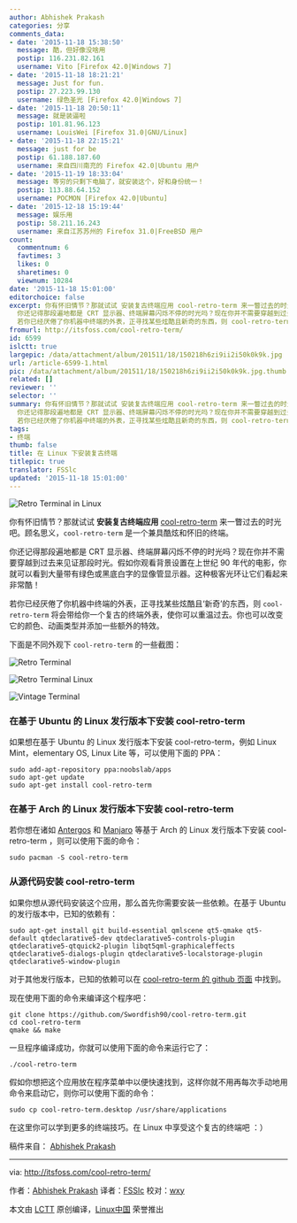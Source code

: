 ```yaml
---
author: Abhishek Prakash
categories: 分享
comments_data:
- date: '2015-11-18 15:38:50'
  message: 酷，但好像没啥用
  postip: 116.231.82.161
  username: Vito [Firefox 42.0|Windows 7]
- date: '2015-11-18 18:21:21'
  message: Just for fun.
  postip: 27.223.99.130
  username: 绿色圣光 [Firefox 42.0|Windows 7]
- date: '2015-11-18 20:50:11'
  message: 就是装逼啦
  postip: 101.81.96.123
  username: LouisWei [Firefox 31.0|GNU/Linux]
- date: '2015-11-18 22:15:21'
  message: just for be
  postip: 61.188.187.60
  username: 来自四川南充的 Firefox 42.0|Ubuntu 用户
- date: '2015-11-19 18:33:04'
  message: 等穷的只剩下电脑了，就安装这个，好和身份统一！
  postip: 113.88.64.152
  username: POCMON [Firefox 42.0|Ubuntu]
- date: '2015-12-18 15:19:44'
  message: 娱乐用
  postip: 58.211.16.243
  username: 来自江苏苏州的 Firefox 31.0|FreeBSD 用户
count:
  commentnum: 6
  favtimes: 3
  likes: 0
  sharetimes: 0
  viewnum: 10284
date: '2015-11-18 15:01:00'
editorchoice: false
excerpt: 你有怀旧情节？那就试试 安装复古终端应用 cool-retro-term 来一瞥过去的时光吧。顾名思义，cool-retro-term 是一个兼具酷炫和怀旧的终端。
  你还记得那段遍地都是 CRT 显示器、终端屏幕闪烁不停的时光吗？现在你并不需要穿越到过去来见证那段时光。假如你观看背景设置在上世纪 90 年代的电影，你就可以看到大量带有绿色或黑底白字的显像管显示器。这种极客光环让它们看起来非常酷！
  若你已经厌倦了你机器中终端的外表，正寻找某些炫酷且新奇的东西，则 cool-retro-term 将会带给你一个复古的终端外表，使你可以重温过去。你也可以改变它的
fromurl: http://itsfoss.com/cool-retro-term/
id: 6599
islctt: true
largepic: /data/attachment/album/201511/18/150218h6zi9ii2i50k0k9k.jpg
url: /article-6599-1.html
pic: /data/attachment/album/201511/18/150218h6zi9ii2i50k0k9k.jpg.thumb.jpg
related: []
reviewer: ''
selector: ''
summary: 你有怀旧情节？那就试试 安装复古终端应用 cool-retro-term 来一瞥过去的时光吧。顾名思义，cool-retro-term 是一个兼具酷炫和怀旧的终端。
  你还记得那段遍地都是 CRT 显示器、终端屏幕闪烁不停的时光吗？现在你并不需要穿越到过去来见证那段时光。假如你观看背景设置在上世纪 90 年代的电影，你就可以看到大量带有绿色或黑底白字的显像管显示器。这种极客光环让它们看起来非常酷！
  若你已经厌倦了你机器中终端的外表，正寻找某些炫酷且新奇的东西，则 cool-retro-term 将会带给你一个复古的终端外表，使你可以重温过去。你也可以改变它的
tags:
- 终端
thumb: false
title: 在 Linux 下安装复古终端
titlepic: true
translator: FSSlc
updated: '2015-11-18 15:01:00'
---
```


![Retro Terminal in Linux](/data/attachment/album/201511/18/150218h6zi9ii2i50k0k9k.jpg)


你有怀旧情节？那就试试 **安装复古终端应用** [cool-retro-term](https://github.com/Swordfish90/cool-retro-term) 来一瞥过去的时光吧。顾名思义，`cool-retro-term` 是一个兼具酷炫和怀旧的终端。


你还记得那段遍地都是 CRT 显示器、终端屏幕闪烁不停的时光吗？现在你并不需要穿越到过去来见证那段时光。假如你观看背景设置在上世纪 90 年代的电影，你就可以看到大量带有绿色或黑底白字的显像管显示器。这种极客光环让它们看起来非常酷！


若你已经厌倦了你机器中终端的外表，正寻找某些炫酷且‘新奇’的东西，则 `cool-retro-term` 将会带给你一个复古的终端外表，使你可以重温过去。你也可以改变它的颜色、动画类型并添加一些额外的特效。


下面是不同外观下 `cool-retro-term` 的一些截图：


![Retro Terminal](/data/attachment/album/201511/18/150224uywndz244di4gf4p.jpg)


![Retro Terminal Linux](/data/attachment/album/201511/18/150235d1cqt8htftxeutws.jpg)


![Vintage Terminal](/data/attachment/album/201511/18/150240eoeiriretqicjaej.jpg)


### 在基于 Ubuntu 的 Linux 发行版本下安装 cool-retro-term


如果想在基于 Ubuntu 的 Linux 发行版本下安装 cool-retro-term，例如 Linux Mint，elementary OS, Linux Lite 等，可以使用下面的 PPA：



```
sudo add-apt-repository ppa:noobslab/apps
sudo apt-get update
sudo apt-get install cool-retro-term

```

### 在基于 Arch 的 Linux 发行版本下安装 cool-retro-term


若你想在诸如 [Antergos](http://itsfoss.com/tag/antergos/) 和 [Manjaro](https://manjaro.github.io/) 等基于 Arch 的 Linux 发行版本下安装 cool-retro-term ，则可以使用下面的命令：



```
sudo pacman -S cool-retro-term

```

### 从源代码安装 cool-retro-term


如果你想从源代码安装这个应用，那么首先你需要安装一些依赖。在基于 Ubuntu 的发行版本中，已知的依赖有：



```
sudo apt-get install git build-essential qmlscene qt5-qmake qt5-default qtdeclarative5-dev qtdeclarative5-controls-plugin qtdeclarative5-qtquick2-plugin libqt5qml-graphicaleffects qtdeclarative5-dialogs-plugin qtdeclarative5-localstorage-plugin qtdeclarative5-window-plugin

```

对于其他发行版本，已知的依赖可以在 [cool-retro-term 的 github 页面](https://github.com/Swordfish90/cool-retro-term) 中找到。


现在使用下面的命令来编译这个程序吧：



```
git clone https://github.com/Swordfish90/cool-retro-term.git
cd cool-retro-term
qmake && make

```

一旦程序编译成功，你就可以使用下面的命令来运行它了：



```
./cool-retro-term

```

假如你想把这个应用放在程序菜单中以便快速找到，这样你就不用再每次手动地用命令来启动它，则你可以使用下面的命令：



```
sudo cp cool-retro-term.desktop /usr/share/applications

```

在这里你可以学到更多的终端技巧。在 Linux 中享受这个复古的终端吧 ：）


稿件来自： [Abhishek Prakash](http://itsfoss.com/author/abhishek/)




---


via: <http://itsfoss.com/cool-retro-term/>


作者：[Abhishek Prakash](http://itsfoss.com/author/abhishek/) 译者：[FSSlc](https://github.com/FSSlc) 校对：[wxy](https://github.com/wxy)


本文由 [LCTT](https://github.com/LCTT/TranslateProject) 原创编译，[Linux中国](https://linux.cn/) 荣誉推出
